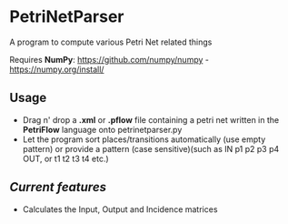 # PetriNetParser
 A program to compute various Petri Net related things

Requires **NumPy**: https://github.com/numpy/numpy - https://numpy.org/install/

Usage
-

- Drag n' drop a **.xml** or **.pflow** file containing a petri net written in the **PetriFlow** language onto petrinetparser.py
- Let the program sort places/transitions automatically (use empty pattern) or provide a pattern (case sensitive)(such as IN p1 p2 p3 p4 OUT, or t1 t2 t3 t4 etc.)

*Current features*
-

- Calculates the Input, Output and Incidence matrices
